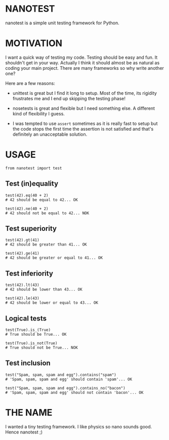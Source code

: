 # NANOTEST

nanotest is a simple unit testing framework for Python.


# MOTIVATION

I want a quick way of testing my code. Testing should be easy and fun. It
shouldn't get in your way.  Actually I think it should almost be as natural as
coding your main project.
There are many frameworks so why write another one?

Here are a few reasons:

* unittest is great but I find it long to setup. Most of the time, its rigidity
  frustrates me and I end up skipping the testing phase!

* nosetests is great and flexible but I need something else. A different kind
  of flexibility I guess.

* I was tempted to use `assert` sometimes as it is really fast to setup
  but the code stops the first time the assertion is not satisfied and that's definitely
  an unacceptable solution.


# USAGE

    from nanotest import test

## Test (in)equality

    test(42).eq(40 + 2)
    # 42 should be equal to 42... OK

    test(42).ne(40 + 2)
    # 42 should not be equal to 42... NOK


## Test superiority

    test(42).gt(41)
    # 42 should be greater than 41... OK

    test(42).ge(41)
    # 42 should be greater or equal to 41... OK


## Test inferiority

    test(42).lt(43)
    # 42 should be lower than 43... OK

    test(42).le(43)
    # 42 should be lower or equal to 43... OK


## Logical tests 

    test(True).is_(True)
    # True should be True... OK

    test(True).is_not(True)
    # True should not be True... NOK


## Test inclusion

    test("Spam, spam, spam and egg").contains("spam")
    # 'Spam, spam, spam and egg' should contain 'spam'... OK

    test("Spam, spam, spam and egg").contains_no("bacon")
    # 'Spam, spam, spam and egg' should not contain 'bacon'... OK


# THE NAME

I wanted a tiny testing framework. I like physics so nano sounds good. Hence nanotest ;)


